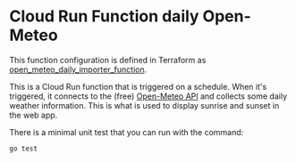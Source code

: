 # Cloud Run Function daily Open-Meteo

This function configuration is defined in Terraform as [open_meteo_daily_importer_function](/terraform/cloudrun_open_meteo_functions.tf).

This is a Cloud Run function that is triggered on a schedule.  When it's triggered, it connects to the (free) [Open-Meteo API](https://open-meteo.com/) and collects some daily weather information. This is what is used to display sunrise and sunset in the web app.

There is a minimal unit test that you can run with the command:

```shell
go test
```
